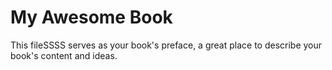 # My Awesome Book

This fileSSSS serves as your book's preface, a great place to describe your book's content and ideas.
